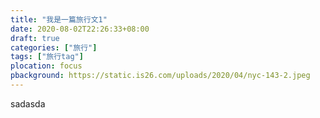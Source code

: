 ```yaml
---
title: "我是一篇旅行文1"
date: 2020-08-02T22:26:33+08:00
draft: true
categories: ["旅行"]
tags: ["旅行tag"]
plocation: focus
pbackground: https://static.is26.com/uploads/2020/04/nyc-143-2.jpeg
---
```


sadasda